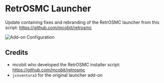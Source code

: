 # RetrOSMC Launcher
Update containing fixes and rebranding of the RetrOSMC launcher from this script: https://github.com/mcobit/retrosmc

![Add-on Configuration](https://i.imgur.com/WCtrJwq.jpg)

## Credits
* mcobit who developed the RetrOSMC installer script: https://github.com/mcobit/retrosmc
* `jcnventura3` for the original launcher add-on
